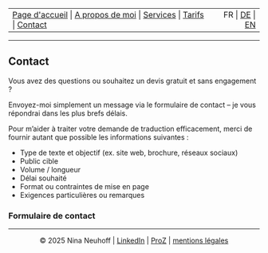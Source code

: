 <!-- Header -->
<table width="100%">
<tr>
<td align="left">
<a href="index.md">Page d'accueil</a> |
<a href="about.md">A propos de moi</a> |
<a href="services.md">Services</a> |
<a href="pricing.md">Tarifs</a> |
<a href="contact.md">Contact</a>
</td>
<td align="right">
FR | <a href="../de/index.md">DE</a> | <a href="../en/index.md">EN</a>
</td>
</tr>
</table>
<hr>

## Contact
Vous avez des questions ou souhaitez un devis gratuit et sans engagement ?

Envoyez-moi simplement un message via le formulaire de contact – je vous répondrai dans les plus brefs délais.

Pour m’aider à traiter votre demande de traduction efficacement, merci de fournir autant que possible les informations suivantes :

- Type de texte et objectif (ex. site web, brochure, réseaux sociaux)
- Public cible
- Volume / longueur
- Délai souhaité
- Format ou contraintes de mise en page
- Exigences particulières ou remarques

### Formulaire de contact




<!-- Footer -->
<hr>
<p align="center">
&copy; 2025 Nina Neuhoff | <a href="http://www.linkedin.com/in/nina-neuhoff-32b162283">LinkedIn</a> | <a href="https://www.proz.com/translator/4180778">ProZ</a> | <a href="impressum.md">mentions légales</a>
</p>
